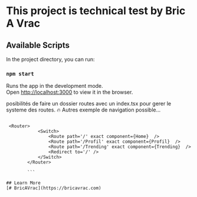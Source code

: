 # This project is technical test by Bric A Vrac

## Available Scripts

In the project directory, you can run:

### `npm start`

Runs the app in the development mode.\
Open [http://localhost:3000](http://localhost:3000) to view it in the browser.

posibilités de faire un dossier routes avec un index.tsx pour gerer le systeme des routes. :fire:
Autres exemple de navigation possible...

```.tsx

 <Router>
            <Switch>
                <Route path='/' exact component={Home}  />
                <Route path='/Profil' exact component={Profil}  />
                <Route path='/Trending' exact component={Trending}  />
                <Redirect to='/' />
            </Switch>
        </Router>
        
        ```
        
## Learn More
[# BricAVrac](https://bricavrac.com)





